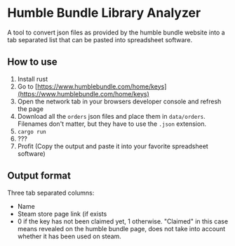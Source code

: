 # Humble Bundle Library Analyzer

A tool to convert json files as provided by the humble bundle website into a tab separated list that can be pasted into spreadsheet software.

## How to use

1. Install rust
2. Go to [https://www.humblebundle.com/home/keys](https://www.humblebundle.com/home/keys)
3. Open the network tab in your browsers developer console and refresh the page
4. Download all the `orders` json files and place them in `data/orders`. Filenames don't matter, but they have to use the `.json` extension.
5. `cargo run`
6. ???
7. Profit (Copy the output and paste it into your favorite spreadsheet software)

## Output format

Three tab separated columns:
- Name
- Steam store page link (if exists
- 0 if the key has not been claimed yet, 1 otherwise. "Claimed" in this case means revealed on the humble bundle page, does not take into account whether it has been used on steam.
